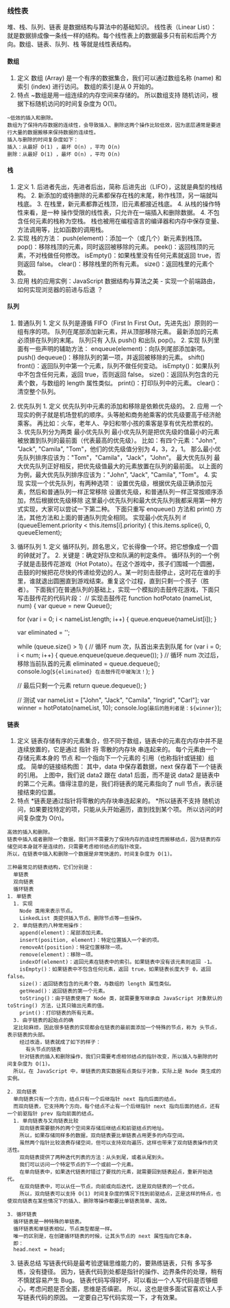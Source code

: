 ### 线性表
  堆、栈、队列、链表 是数据结构与算法中的基础知识。
  线性表（Linear List）：
    就是数据排成像一条线一样的结构。每个线性表上的数据最多只有前和后两个方向。数组、链表、队列、栈 等就是线性表结构。

#### 数组
  1. 定义
    数组 (Array) 是一个有序的数据集合，我们可以通过数组名称 (name) 和索引 (index) 进行访问。
    数组的索引是从 0 开始的。
  2. 特点
    ~数组是用一组连续的内存空间来存储的。
    所以数组支持 随机访问，根据下标随机访问的时间复杂度为 O(1)。

    ~低效的插入和删除。
    数组为了保持内存数据的连续性，会导致插入、删除这两个操作比较低效，因为底层通常是要进行大量的数据搬移来保持数据的连续性。
    插入与删除的时间复杂度如下：
    插入：从最好 O(1) ，最坏 O(n) ，平均 O(n)
    删除：从最好 O(1) ，最坏 O(n) ，平均 O(n)


#### 栈
  1. 定义
    1. 后进者先出，先进者后出，简称 后进先出（LIFO），这就是典型的栈结构。
    2. 新添加的或待删除的元素都保存在栈的末尾，称作栈顶，另一端就叫栈底。
    3. 在栈里，新元素都靠近栈顶，旧元素都接近栈底。
    4. 从栈的操作特性来看，是一种 操作受限的线性表，只允许在一端插入和删除数据。
    4. 不包含任何元素的栈称为空栈。
    栈也被用在编程语言的编译器和内存中保存变量、方法调用等，比如函数的调用栈。
  2. 实现
    栈的方法：
      push(element)：添加一个（或几个）新元素到栈顶。
      pop()：移除栈顶的元素，同时返回被移除的元素。
      peek()：返回栈顶的元素，不对栈做任何修改。
      isEmpty()：如果栈里没有任何元素就返回 true，否则返回 false。
      clear()：移除栈里的所有元素。
      size()：返回栈里的元素个数。
  3. 应用
    栈的应用实例：JavaScript 数据结构与算法之美 - 实现一个前端路由，如何实现浏览器的前进与后退 ？
    <!-- 参考文章：https://github.com/biaochenxuying/blog/issues/34 -->


#### 队列
  1. 普通队列
    1. 定义
      队列是遵循 FIFO（First In First Out，先进先出）原则的一组有序的项。
      队列在尾部添加新元素，并从顶部移除元素。
      最新添加的元素必须排在队列的末尾。
      队列只有 入队 push() 和出队 pop()。
    2. 实现
      队列里面有一些声明的辅助方法：
        enqueue(element)：向队列尾部添加新项。 push()
        dequeue()：移除队列的第一项，并返回被移除的元素。 shift()
        front()：返回队列中第一个元素，队列不做任何变动。
        isEmpty()：如果队列中不包含任何元素，返回 true，否则返回 false。
        size()：返回队列包含的元素个数，与数组的 length 属性类似。
        print()：打印队列中的元素。
        clear()：清空整个队列。
  2. 优先队列
    1. 定义
      优先队列中元素的添加和移除是依赖优先级的。
    2. 应用
      一个现实的例子就是机场登机的顺序。头等舱和商务舱乘客的优先级要高于经济舱乘客。
      再比如：火车，老年人、孕妇和带小孩的乘客是享有优先检票权的。
    3. 优先队列分为两类
      最小优先队列
        最小优先队列是把优先级的值最小的元素被放置到队列的最前面（代表最高的优先级）。
        比如：有四个元素："John", "Jack", "Camila", "Tom"，他们的优先级值分别为 4，3，2，1。
        那么最小优先队列排序应该为："Tom"，"Camila"，"Jack"，"John"。
      最大优先队列
        最大优先队列正好相反，把优先级值最大的元素放置在队列的最前面。
        以上面的为例，最大优先队列排序应该为："John", "Jack", "Camila", "Tom"。
    4. 实现
      实现一个优先队列，有两种选项：
        设置优先级，根据优先级正确添加元素，然后和普通队列一样正常移除
        设置优先级，和普通队列一样正常按顺序添加，然后根据优先级移除
        这里最小优先队列和最大优先队列我都采用第一种方式实现，大家可以尝试一下第二种。
      下面只重写 enqueue() 方法和 print() 方法，其他方法和上面的普通队列完全相同。
        实现最小优先队列
        if (queueElement.priority < this.items[i].priority) {
        this.items.splice(i, 0, queueElement);
  3. 循环队列
    1. 定义
      循环队列，顾名思义，它长得像一个环。把它想像成一个圆的钟就对了。
    2. 关键是：确定好队空和队满的判定条件。
      循环队列的一个例子就是击鼓传花游戏（Hot Potato）。在这个游戏中，孩子们围城一个圆圈，击鼓的时候把花尽快的传递给旁边的人。某一时刻击鼓停止，这时花在谁的手里，谁就退出圆圈直到游戏结束。重复这个过程，直到只剩一个孩子（胜者）。
    下面我们在普通队列的基础上，实现一个模拟的击鼓传花游戏，下面只写击鼓传花的代码片段：
      // 实现击鼓传花
      function hotPotato (nameList, num) {
        var queue = new Queue();

        for (var i = 0; i < nameList.length; i++) {
          queue.enqueue(nameList[i]);
        }

        var eliminated = '';

        while (queue.size() > 1) {
          // 循环 num 次，队首出来去到队尾
          for (var i = 0; i < num; i++) {
            queue.enqueue(queue.dequeue());
          }
          // 循环 num 次过后，移除当前队首的元素
          eliminated = queue.dequeue();
          console.log(`${eliminated} 在击鼓传花中被淘汰！`);
        }

        // 最后只剩一个元素
        return queue.dequeue();
      }

      // 测试
      var nameList = ["John", "Jack", "Camila", "Ingrid", "Carl"];
      var winner = hotPotato(nameList, 10);
      console.log(`最后的胜利者是：${winner}`);




#### 链表
  1. 定义
    链表存储有序的元素集合，但不同于数组，链表中的元素在内存中并不是连续放置的，它是通过 指针 将 零散的内存块 串连起来的。
    每个元素由一个存储元素本身的 节点 和一个指向下一个元素的 引用（也称指针或链接）组成。
    简单的链接结构图：
      其中，data 中保存着数据，next 保存着下一个链表的引用。
      上图中，我们说 data2 跟在 data1 后面，而不是说 data2 是链表中的第二个元素。值得注意的是，我们将链表的尾元素指向了 null 节点，表示链接结束的位置。
  2. 特点
    *链表是通过指针将零散的内存块串连起来的。
    *所以链表不支持 随机访问，如果要找特定的项，只能从头开始遍历，直到找到某个项。
    所以访问的时间复杂度为 O(n)。

    高效的插入和删除。
    链表中插入或者删除一个数据，我们并不需要为了保持内存的连续性而搬移结点，因为链表的存储空间本身就不是连续的，只需要考虑相邻结点的指针改变。
    所以，在链表中插入和删除一个数据是非常快速的，时间复杂度为 O(1)。

    三种最常见的链表结构，它们分别是：
      单链表
      双向链表
      循环链表
    1. 单链表
      1. 实现
        Node 类用来表示节点。
        LinkedList 类提供插入节点、删除节点等一些操作。
      2. 单向链表的八种常用操作：
        append(element)：尾部添加元素。
        insert(position, element)：特定位置插入一个新的项。
        removeAt(position)：特定位置移除一项。
        remove(element)：移除一项。
        indexOf(element)：返回元素在链表中的索引。如果链表中没有该元素则返回 -1。
        isEmpty()：如果链表中不包含任何元素，返回 true，如果链表长度大于 0，返回 false。
        size()：返回链表包含的元素个数，与数组的 length 属性类似。
        getHead()：返回链表的第一个元素。
        toString()：由于链表使用了 Node 类，就需要重写继承自 JavaScript 对象默认的 toString() 方法，让其只输出元素的值。
        print()：打印链表的所有元素。
      3. 由于链表的起始点的确
      定比较麻烦，因此很多链表的实现都会在链表的最前面添加一个特殊的节点，称为 头节点，表示链表的头部。
        经过改造，链表就成了如下的样子：
          有头节点的链表
        针对链表的插入和删除操作，我们只需要考虑相邻结点的指针改变，所以插入与删除的时间复杂度为 O(1)。
      所以，在 JavaScript 中，单链表的真实数据有点类似于对象，实际上是 Node 类生成的实例。

    2. 双向链表
      单向链表只有一个方向，结点只有一个后继指针 next 指向后面的结点。
      而双向链表，它支持两个方向，每个结点不止有一个后继指针 next 指向后面的结点，还有一个前驱指针 prev 指向前面的结点。      
      1. 单向链表与又向链表比较
        双向链表需要额外的两个空间来存储后继结点和前驱结点的地址。
        所以，如果存储同样多的数据，双向链表要比单链表占用更多的内存空间。
        虽然两个指针比较浪费存储空间，但可以支持双向遍历，这样也带来了双向链表操作的灵活性。
        双向链表提供了两种迭代列表的方法：从头到尾，或者从尾到头。
        我们可以访问一个特定节点的下一个或前一个元素。
        在单向链表中，如果迭代链表时错过了要找的元素，就需要回到链表起点，重新开始迭代。
        在双向链表中，可以从任一节点，向前或向后迭代，这是双向链表的一个优点。
        所以，双向链表可以支持 O(1) 时间复杂度的情况下找到前驱结点，正是这样的特点，也使双向链表在某些情况下的插入、删除等操作都要比单链表简单、高效。

    3. 循环链表
      循环链表是一种特殊的单链表。
      循环链表和单链表相似，节点类型都是一样。
      唯一的区别是，在创建循环链表的时候，让其头节点的 next 属性指向它本身。
      即：
      head.next = head;

  3. 链表总结
    写链表代码是最考验逻辑思维能力的，要熟练链表，只有 多写多练，没有捷径。
    因为，链表代码到处都是指针的操作、边界条件的处理，稍有不慎就容易产生 Bug。
    链表代码写得好坏，可以看出一个人写代码是否够细心，考虑问题是否全面，思维是否缜密。
    所以，这也是很多面试官喜欢让人手写链表代码的原因。
    一定要自己写代码实现一下，才有效果。





